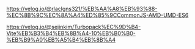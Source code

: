 https://velog.io/@rlaclgns321/%EB%AA%A8%EB%93%88-%EC%8B%9C%EC%8A%A4%ED%85%9CCommonJS-AMD-UMD-ES6

https://velog.io/@sejinkim/Turbopack%EC%9D%B4-Vite%EB%B3%B4%EB%8B%A4-10%EB%B0%B0-%EB%B9%A0%EB%A5%B4%EB%8B%A4
